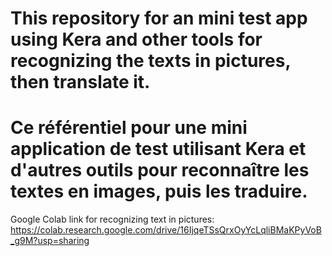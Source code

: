 # This repository for an mini test app using Kera and other tools for recognizing the texts in pictures, then translate it.

# Ce référentiel pour une mini application de test utilisant Kera et d'autres outils pour reconnaître les textes en images, puis les traduire.

Google Colab link for recognizing text in pictures: 
https://colab.research.google.com/drive/16IjqeTSsQrxOyYcLqliBMaKPyVoB_g9M?usp=sharing
